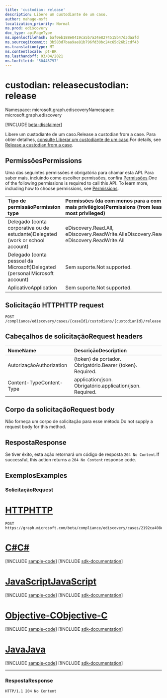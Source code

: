 ```yaml
---
title: 'custodian: release'
description: Libere um custodiante de um caso.
author: mahage-msft
localization_priority: Normal
ms.prod: ediscovery
doc_type: apiPageType
ms.openlocfilehash: baf0eb188e0419ca5b7a34e8274515b47d3daafd
ms.sourcegitcommit: 3b583d7baa9ae81b796fd30bc24c65d26b2cdf43
ms.translationtype: MT
ms.contentlocale: pt-BR
ms.lasthandoff: 03/04/2021
ms.locfileid: "50445797"
---
```

# <a name="custodian-release"></a><span data-ttu-id="f8179-103">custodian: release</span><span class="sxs-lookup"><span data-stu-id="f8179-103">custodian: release</span></span>

<span data-ttu-id="f8179-104">Namespace: microsoft.graph.ediscovery</span><span class="sxs-lookup"><span data-stu-id="f8179-104">Namespace: microsoft.graph.ediscovery</span></span>

[!INCLUDE [beta-disclaimer](../../includes/beta-disclaimer.md)]

<span data-ttu-id="f8179-105">Libere um custodiante de um caso.</span><span class="sxs-lookup"><span data-stu-id="f8179-105">Release a custodian from a case.</span></span> <span data-ttu-id="f8179-106">Para obter detalhes, [consulte Liberar um custodiante de um caso](/microsoft-365/compliance/manage-new-custodians#release-a-custodian-from-a-case).</span><span class="sxs-lookup"><span data-stu-id="f8179-106">For details, see [Release a custodian from a case](/microsoft-365/compliance/manage-new-custodians#release-a-custodian-from-a-case).</span></span>

## <a name="permissions"></a><span data-ttu-id="f8179-107">Permissões</span><span class="sxs-lookup"><span data-stu-id="f8179-107">Permissions</span></span>

<span data-ttu-id="f8179-p102">Uma das seguintes permissões é obrigatória para chamar esta API. Para saber mais, incluindo como escolher permissões, confira [Permissões](/graph/permissions-reference).</span><span class="sxs-lookup"><span data-stu-id="f8179-p102">One of the following permissions is required to call this API. To learn more, including how to choose permissions, see [Permissions](/graph/permissions-reference).</span></span>

|<span data-ttu-id="f8179-110">Tipo de permissão</span><span class="sxs-lookup"><span data-stu-id="f8179-110">Permission type</span></span>|<span data-ttu-id="f8179-111">Permissões (da com menos para a com mais privilégios)</span><span class="sxs-lookup"><span data-stu-id="f8179-111">Permissions (from least to most privileged)</span></span>|
|:---|:---|
|<span data-ttu-id="f8179-112">Delegado (conta corporativa ou de estudante)</span><span class="sxs-lookup"><span data-stu-id="f8179-112">Delegated (work or school account)</span></span>|<span data-ttu-id="f8179-113">eDiscovery.Read.All, eDiscovery.ReadWrite.All</span><span class="sxs-lookup"><span data-stu-id="f8179-113">eDiscovery.Read.All, eDiscovery.ReadWrite.All</span></span>|
|<span data-ttu-id="f8179-114">Delegado (conta pessoal da Microsoft)</span><span class="sxs-lookup"><span data-stu-id="f8179-114">Delegated (personal Microsoft account)</span></span>|<span data-ttu-id="f8179-115">Sem suporte.</span><span class="sxs-lookup"><span data-stu-id="f8179-115">Not supported.</span></span>|
|<span data-ttu-id="f8179-116">Aplicativo</span><span class="sxs-lookup"><span data-stu-id="f8179-116">Application</span></span>|<span data-ttu-id="f8179-117">Sem suporte.</span><span class="sxs-lookup"><span data-stu-id="f8179-117">Not supported.</span></span>|

## <a name="http-request"></a><span data-ttu-id="f8179-118">Solicitação HTTP</span><span class="sxs-lookup"><span data-stu-id="f8179-118">HTTP request</span></span>

<!-- {
  "blockType": "ignored"
}
-->

``` http
POST /compliance/ediscovery/cases/{caseId}/custodians/{custodianId}/release
```

## <a name="request-headers"></a><span data-ttu-id="f8179-119">Cabeçalhos de solicitação</span><span class="sxs-lookup"><span data-stu-id="f8179-119">Request headers</span></span>

|<span data-ttu-id="f8179-120">Nome</span><span class="sxs-lookup"><span data-stu-id="f8179-120">Name</span></span>|<span data-ttu-id="f8179-121">Descrição</span><span class="sxs-lookup"><span data-stu-id="f8179-121">Description</span></span>|
|:---|:---|
|<span data-ttu-id="f8179-122">Autorização</span><span class="sxs-lookup"><span data-stu-id="f8179-122">Authorization</span></span>|<span data-ttu-id="f8179-p103">{token} de portador. Obrigatório.</span><span class="sxs-lookup"><span data-stu-id="f8179-p103">Bearer {token}. Required.</span></span>|
|<span data-ttu-id="f8179-125">Content-Type</span><span class="sxs-lookup"><span data-stu-id="f8179-125">Content-Type</span></span>|<span data-ttu-id="f8179-p104">application/json. Obrigatório.</span><span class="sxs-lookup"><span data-stu-id="f8179-p104">application/json. Required.</span></span>|

## <a name="request-body"></a><span data-ttu-id="f8179-128">Corpo da solicitação</span><span class="sxs-lookup"><span data-stu-id="f8179-128">Request body</span></span>

<span data-ttu-id="f8179-129">Não forneça um corpo de solicitação para esse método.</span><span class="sxs-lookup"><span data-stu-id="f8179-129">Do not supply a request body for this method.</span></span>

## <a name="response"></a><span data-ttu-id="f8179-130">Resposta</span><span class="sxs-lookup"><span data-stu-id="f8179-130">Response</span></span>

<span data-ttu-id="f8179-131">Se tiver êxito, esta ação retornará um código de resposta `204 No Content`.</span><span class="sxs-lookup"><span data-stu-id="f8179-131">If successful, this action returns a `204 No Content` response code.</span></span>

## <a name="examples"></a><span data-ttu-id="f8179-132">Exemplos</span><span class="sxs-lookup"><span data-stu-id="f8179-132">Examples</span></span>

### <a name="request"></a><span data-ttu-id="f8179-133">Solicitação</span><span class="sxs-lookup"><span data-stu-id="f8179-133">Request</span></span>


# <a name="http"></a>[<span data-ttu-id="f8179-134">HTTP</span><span class="sxs-lookup"><span data-stu-id="f8179-134">HTTP</span></span>](#tab/http)
<!-- {
  "blockType": "request",
  "name": "custodian_release"
}
-->

``` http
POST https://graph.microsoft.com/beta/compliance/ediscovery/cases/2192ca408ea2410eba3bec8ae873be6b/custodians/45454331323337443946343043464239/release
```
# <a name="c"></a>[<span data-ttu-id="f8179-135">C#</span><span class="sxs-lookup"><span data-stu-id="f8179-135">C#</span></span>](#tab/csharp)
[!INCLUDE [sample-code](../includes/snippets/csharp/custodian-release-csharp-snippets.md)]
[!INCLUDE [sdk-documentation](../includes/snippets/snippets-sdk-documentation-link.md)]

# <a name="javascript"></a>[<span data-ttu-id="f8179-136">JavaScript</span><span class="sxs-lookup"><span data-stu-id="f8179-136">JavaScript</span></span>](#tab/javascript)
[!INCLUDE [sample-code](../includes/snippets/javascript/custodian-release-javascript-snippets.md)]
[!INCLUDE [sdk-documentation](../includes/snippets/snippets-sdk-documentation-link.md)]

# <a name="objective-c"></a>[<span data-ttu-id="f8179-137">Objective-C</span><span class="sxs-lookup"><span data-stu-id="f8179-137">Objective-C</span></span>](#tab/objc)
[!INCLUDE [sample-code](../includes/snippets/objc/custodian-release-objc-snippets.md)]
[!INCLUDE [sdk-documentation](../includes/snippets/snippets-sdk-documentation-link.md)]

# <a name="java"></a>[<span data-ttu-id="f8179-138">Java</span><span class="sxs-lookup"><span data-stu-id="f8179-138">Java</span></span>](#tab/java)
[!INCLUDE [sample-code](../includes/snippets/java/custodian-release-java-snippets.md)]
[!INCLUDE [sdk-documentation](../includes/snippets/snippets-sdk-documentation-link.md)]

---


### <a name="response"></a><span data-ttu-id="f8179-139">Resposta</span><span class="sxs-lookup"><span data-stu-id="f8179-139">Response</span></span>

<!-- {
  "blockType": "response",
  "truncated": true
}
-->

``` http
HTTP/1.1 204 No Content
```
